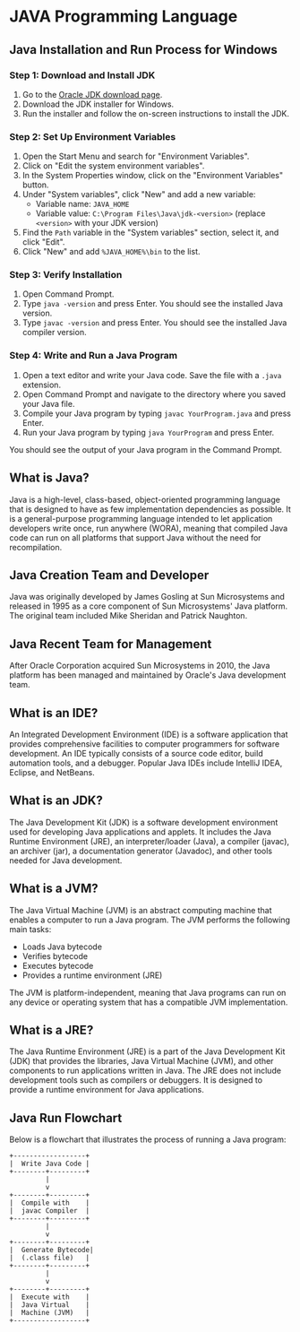 # JAVA Programming Language

## Java Installation and Run Process for Windows

### Step 1: Download and Install JDK

1. Go to the [Oracle JDK download page](https://www.oracle.com/java/technologies/javase-downloads.html).
2. Download the JDK installer for Windows.
3. Run the installer and follow the on-screen instructions to install the JDK.

### Step 2: Set Up Environment Variables

1. Open the Start Menu and search for "Environment Variables".
2. Click on "Edit the system environment variables".
3. In the System Properties window, click on the "Environment Variables" button.
4. Under "System variables", click "New" and add a new variable:
   - Variable name: `JAVA_HOME`
   - Variable value: `C:\Program Files\Java\jdk-<version>` (replace `<version>` with your JDK version)
5. Find the `Path` variable in the "System variables" section, select it, and click "Edit".
6. Click "New" and add `%JAVA_HOME%\bin` to the list.

### Step 3: Verify Installation

1. Open Command Prompt.
2. Type `java -version` and press Enter. You should see the installed Java version.
3. Type `javac -version` and press Enter. You should see the installed Java compiler version.

### Step 4: Write and Run a Java Program

1. Open a text editor and write your Java code. Save the file with a `.java` extension.
2. Open Command Prompt and navigate to the directory where you saved your Java file.
3. Compile your Java program by typing `javac YourProgram.java` and press Enter.
4. Run your Java program by typing `java YourProgram` and press Enter.

You should see the output of your Java program in the Command Prompt.

## What is Java?

Java is a high-level, class-based, object-oriented programming language that is designed to have as few implementation dependencies as possible. It is a general-purpose programming language intended to let application developers write once, run anywhere (WORA), meaning that compiled Java code can run on all platforms that support Java without the need for recompilation.

## Java Creation Team and Developer

Java was originally developed by James Gosling at Sun Microsystems and released in 1995 as a core component of Sun Microsystems' Java platform. The original team included Mike Sheridan and Patrick Naughton.

## Java Recent Team for Management

After Oracle Corporation acquired Sun Microsystems in 2010, the Java platform has been managed and maintained by Oracle's Java development team.

## What is an IDE?

An Integrated Development Environment (IDE) is a software application that provides comprehensive facilities to computer programmers for software development. An IDE typically consists of a source code editor, build automation tools, and a debugger. Popular Java IDEs include IntelliJ IDEA, Eclipse, and NetBeans.

## What is an JDK?

The Java Development Kit (JDK) is a software development environment used for developing Java applications and applets. It includes the Java Runtime Environment (JRE), an interpreter/loader (Java), a compiler (javac), an archiver (jar), a documentation generator (Javadoc), and other tools needed for Java development.

## What is a JVM?

The Java Virtual Machine (JVM) is an abstract computing machine that enables a computer to run a Java program. The JVM performs the following main tasks:

- Loads Java bytecode
- Verifies bytecode
- Executes bytecode
- Provides a runtime environment (JRE)

The JVM is platform-independent, meaning that Java programs can run on any device or operating system that has a compatible JVM implementation.

## What is a JRE?

The Java Runtime Environment (JRE) is a part of the Java Development Kit (JDK) that provides the libraries, Java Virtual Machine (JVM), and other components to run applications written in Java. The JRE does not include development tools such as compilers or debuggers. It is designed to provide a runtime environment for Java applications.

## Java Run Flowchart

Below is a flowchart that illustrates the process of running a Java program:

```plaintext
+------------------+
|  Write Java Code |
+--------+---------+
         |
         v
+--------+---------+
|  Compile with    |
|  javac Compiler  |
+--------+---------+
         |
         v
+--------+---------+
|  Generate Bytecode|
|  (.class file)   |
+--------+---------+
         |
         v
+--------+---------+
|  Execute with    |
|  Java Virtual    |
|  Machine (JVM)   |
+------------------+
```

